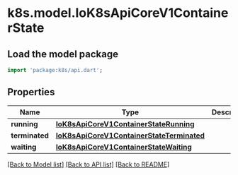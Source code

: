 # k8s.model.IoK8sApiCoreV1ContainerState

## Load the model package
```dart
import 'package:k8s/api.dart';
```

## Properties
Name | Type | Description | Notes
------------ | ------------- | ------------- | -------------
**running** | [**IoK8sApiCoreV1ContainerStateRunning**](IoK8sApiCoreV1ContainerStateRunning.md) |  | [optional] 
**terminated** | [**IoK8sApiCoreV1ContainerStateTerminated**](IoK8sApiCoreV1ContainerStateTerminated.md) |  | [optional] 
**waiting** | [**IoK8sApiCoreV1ContainerStateWaiting**](IoK8sApiCoreV1ContainerStateWaiting.md) |  | [optional] 

[[Back to Model list]](../README.md#documentation-for-models) [[Back to API list]](../README.md#documentation-for-api-endpoints) [[Back to README]](../README.md)


